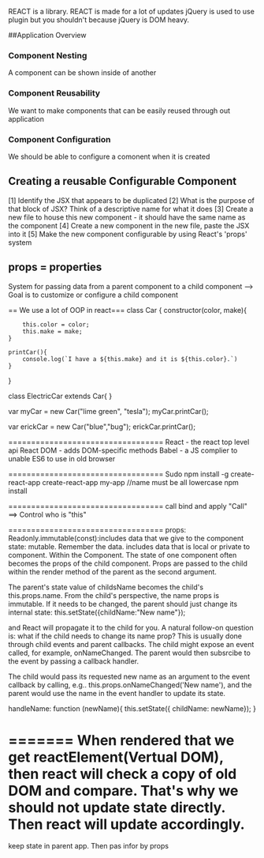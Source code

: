 REACT is a library.
REACT is made for a lot of updates
jQuery is used to use plugin but you shouldn't because jQuery is DOM heavy.

##Application Overview

<h3>Component Nesting</h3>
A component can be shown inside of another
<h3>Component Reusability</h3>
We want to make components that can be easily reused through out application
<h3>Component Configuration</h3>
We should be able to configure a comonent when it is created

## Creating a reusable Configurable Component

[1] Identify the JSX that appears to be duplicated
[2] What is the purpose of that block of JSX? Think of a descriptive name for what it does
[3] Create a new file to house this new component - it should have the same name as the component
[4] Create a new component in the new file, paste the JSX into it
[5] Make the new component configurable by using React's 'props' system

## props = properties
System for passing data from a parent component to a child component
--> Goal is to customize or configure a child component

== We use a lot of OOP in react===
class Car {
constructor(color, make){

    	this.color = color;
    	this.make = make;
    }

    printCar(){
    	console.log(`I have a ${this.make} and it is ${this.color}.`)
    }

}

class ElectricCar extends Car{
}

var myCar = new Car("lime green", "tesla");
myCar.printCar();

var erickCar = new Car("blue","bug");
erickCar.printCar();

==================================
React - the react top level api
React DOM - adds DOM-specific methods
Babel - a JS complier to unable ES6 to use in old browser

==================================
Sudo npm install -g create-react-app
create-react-app my-app //name must be all lowercase
npm install

==================================
call bind and apply
"Call" ==> Control who is "this"

==================================
props: Readonly.immutable(const):includes data that we give to the component
state: mutable. Remember the data. includes data that is local or private to component. Within the Component.
The state of one component often becomes the props of the child component.
Props are passed to the child within the render method of the parent as the second argument.
<Counter value ={this.state.value} />
<MyChild name = {this.state.childsName} />

The parent's state value of childsName becomes the child's this.props.name. From the child's perspective, the name props is immutable. If it needs to be changed, the parent should just change its internal state:
this.setState({childName:"New name"});

and React will propagate it to the child for you. A natural follow-on question is: what if the child needs to change its name prop? This is usually done through child events and parent callbacks. The child might expose an event called, for example, onNameChanged. The parent would then subsrcibe to the event by passing a callback handler.

<MyChild name={this.state.childName} onNameChanged={this.handleName} />

The child would pass its requested new name as an argument to the event callback by calling, e.g..
this.props.onNameChanged('New name'), and the parent would use the name in the event handler to update its state.

handleName: function (newName){
this.setState({ childName: newName});
}

=======
When rendered that we get reactElement(Vertual DOM), then react will check a copy of old DOM and compare. That's why we should not update state directly. Then react will update accordingly.
=======
keep state in parent app. Then pas infor by props
